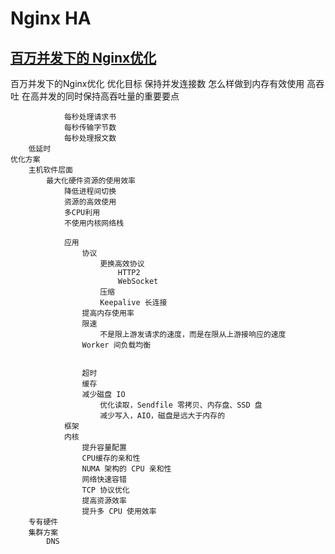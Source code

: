 # Nginx HA

## [百万并发下的 Nginx优化](http://developer.51cto.com/art/201811/586741.htm?tdsourcetag=s_pcqq_aiomsg)

百万并发下的Nginx优化
	优化目标
		保持并发连接数
			怎么样做到内存有效使用
		高吞吐
			在高并发的同时保持高吞吐量的重要要点
			
				每秒处理请求书
				每秒传输字节数
				每秒处理报文数
		低延时
	优化方案
		主机软件层面
			最大化硬件资源的使用效率
				降低进程间切换
				资源的高效使用
				多CPU利用
				不使用内核网络栈
			
				应用
					协议
						更换高效协议
							HTTP2
							WebSocket
						压缩
						Keepalive 长连接
					提高内存使用率
					限速
						不是限上游发请求的速度，而是在限从上游接响应的速度
					Worker 间负载均衡
						
							
					超时
					缓存
					减少磁盘 IO
						优化读取，Sendfile 零拷贝、内存盘、SSD 盘
						减少写入，AIO，磁盘是远大于内存的
				框架
				内核
					提升容量配置
					CPU缓存的亲和性
					NUMA 架构的 CPU 亲和性
					网络快速容错
					TCP 协议优化
					提高资源效率
					提升多 CPU 使用效率
		专有硬件
		集群方案
			DNS
